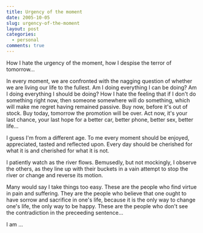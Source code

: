 ```yaml
---
title: Urgency of the moment
date: 2005-10-05
slug: urgency-of-the-moment
layout: post
categories:
  - personal
comments: true
---
```


How I hate the urgency of the moment, how I despise the terror of tomorrow... 

<!-- more -->

In every moment, we are confronted with the nagging question of whether we are living our life to the fullest. Am I doing everything I can be doing? Am I doing everything I should be doing? How I hate the feeling that if I don't do something right now, then someone somewhere will do something, which will make me regret having remained passive. Buy now, before it's out of stock. Buy today, tomorrow the promotion will be over. Act now, it's your last chance, your last hope for a better car, better phone, better sex, better life...

I guess I'm from a different age. To me every moment should be enjoyed, appreciated, tasted and reflected upon. Every day should be cherished for what it is and cherished for what it is not.

I patiently watch as the river flows. Bemusedly, but not mockingly, I observe the others, as they line up with their buckets in a vain attempt to stop the river or change and reverse its motion.

Many would say I take things too easy. These are the people who find virtue in pain and suffering. They are the people who believe that one ought to have sorrow and sacrifice in one's life, because it is the only way to change one's life, the only way to be happy. These are the people who don't see the contradiction in the preceeding sentence...

I am ...